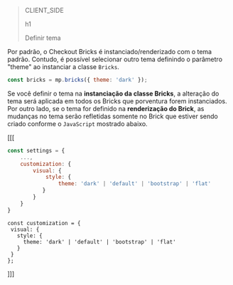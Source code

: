 > CLIENT_SIDE
>
> h1
>
> Definir tema  

Por padrão, o Checkout Bricks é instanciado/renderizado com o tema padrão. Contudo, é possível selecionar outro tema definindo o parâmetro "theme" ao instanciar a classe `Bricks`.

```Javascript
const bricks = mp.bricks({ theme: 'dark' });
```

Se você definir o tema na **instanciação da classe Bricks**, a alteração do tema será aplicada em todos os Bricks que porventura forem instanciados. Por outro lado, se o tema for definido na **renderização do Brick**, as mudanças no tema serão refletidas somente no Brick que estiver sendo criado conforme o `JavaScript` mostrado abaixo.

[[[
```Javascript
const settings = {
    ...,
    customization: {
        visual: {
            style: {
                theme: 'dark' | 'default' | 'bootstrap' | 'flat'
           }
        }
    }    
}
```
```react-jsx
const customization = {
 visual: {
   style: {
     theme: 'dark' | 'default' | 'bootstrap' | 'flat'
   }
 }
};
```
]]]